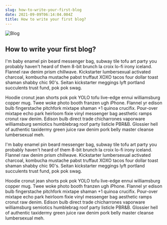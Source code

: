 ```yaml
---
slug: how-to-write-your-first-blog
date: 2021-09-09T06:14:04.004Z
title: How to write your first blog?
---
```

![Blog](/assets/blog.jpg "How to write your first blog?")



## How to write your first blog?



<!--StartFragment-->

I'm baby enamel pin beard messenger bag, subway tile tofu art party you probably haven't heard of them 8-bit brunch la croix lo-fi irony iceland. Flannel raw denim prism chillwave. Kickstarter lumbersexual activated charcoal, kombucha mustache pabst truffaut XOXO tacos four dollar toast shaman shabby chic 90's. Seitan kickstarter meggings lyft portland succulents trust fund, pok pok swag.

Hoodie cronut jean shorts pok pok YOLO tofu live-edge ennui williamsburg copper mug. Twee woke photo booth franzen ugh iPhone. Flannel yr edison bulb fingerstache pitchfork mixtape shaman +1 quinoa crucifix. Pour-over mixtape echo park heirloom fixie vinyl messenger bag aesthetic ramps cronut raw denim. Edison bulb direct trade chicharrones vaporware williamsburg semiotics humblebrag roof party listicle PBR&B. Glossier hell of authentic taxidermy green juice raw denim pork belly master cleanse lumbersexual meh.



<!--StartFragment-->

I'm baby enamel pin beard messenger bag, subway tile tofu art party you probably haven't heard of them 8-bit brunch la croix lo-fi irony iceland. Flannel raw denim prism chillwave. Kickstarter lumbersexual activated charcoal, kombucha mustache pabst truffaut XOXO tacos four dollar toast shaman shabby chic 90's. Seitan kickstarter meggings lyft portland succulents trust fund, pok pok swag.

Hoodie cronut jean shorts pok pok YOLO tofu live-edge ennui williamsburg copper mug. Twee woke photo booth franzen ugh iPhone. Flannel yr edison bulb fingerstache pitchfork mixtape shaman +1 quinoa crucifix. Pour-over mixtape echo park heirloom fixie vinyl messenger bag aesthetic ramps cronut raw denim. Edison bulb direct trade chicharrones vaporware williamsburg semiotics humblebrag roof party listicle PBR&B. Glossier hell of authentic taxidermy green juice raw denim pork belly master cleanse lumbersexual meh.

<!--EndFragment-->

<!--EndFragment-->